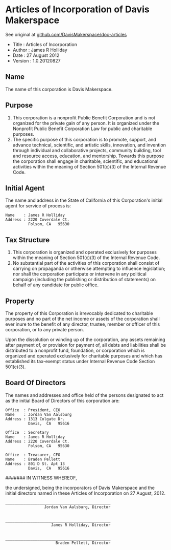 # Articles of Incorporation of Davis Makerspace

See original at [github.com/DavisMakerspace/doc-articles](https://github.com/DavisMakerspace/doc-articles)

* Title             : Articles of Incorporation
* Author            : James R Holliday
* Date              : 27 August 2012
* Version           : 1.0.20120827

## Name

The name of this corporation is Davis Makerspace.

## Purpose

1. This corporation is a nonprofit Public Benefit Corporation and is not organized for the private gain of any person. It is organized under the Nonprofit Public Benefit Corporation Law for public and charitable purposes.
2. The specific purpose of this corporation is to promote, support, and advance technical, scientific, and artistic skills, innovation, and invention through individual and collaborative projects, community building, tool and resource access, education, and mentorship.  Towards this purpose the corporation shall engage in charitable, scientific, and educational activities within the meaning of Section 501(c)(3) of the Internal Revenue Code.

## Initial Agent

The name and address in the State of California of this Corporation's initial agent for service of process is:

    Name    : James R Holliday 
    Address : 2220 Coverdale Ct.
              Folsom, CA   95630

## Tax Structure

1. This corporation is organized and operated exclusively for purposes within the meaning of Section 501(c)(3) of the Internal Revenue Code.
2. No substantial part of the activities of this corporation shall consist of carrying on propaganda or otherwise attempting to influence legislation; nor shall the corporation participate or intervene in any political campaign (including the publishing or distribution of statements) on behalf of any candidate for public office.

## Property

The property of this Corporation is irrevocably dedicated to charitable purposes and no part of the net income or assets of the corporation shall ever inure to the benefit of any director, trustee, member or officer of this corporation, or to any private person.

Upon the dissolution or winding up of the corporation, any assets remaining after payment of, or provision for payment of, all debts and liabilities shall be distributed to a nonprofit fund, foundation, or corporation which is organized and operated exclusively for charitable purposes and which has established its tax-exempt status under Internal Revenue Code Section 501(c)(3).

## Board Of Directors

The names and addresses and office held of the persons designated to act as the initial Board of Directors of this corporation are:

    Office  : President, CEO
    Name    : Jordan Van Aalsburg
    Address : 1313 Colgate Dr.
              Davis,  CA   95616

    Office  : Secretary
    Name    : James R Holliday
    Address : 2220 Coverdale Ct.
              Folsom, CA   95630

    Office  : Treasurer, CFO
    Name    : Braden Pellett
    Address : 801 D St. Apt 13
              Davis,  CA   95616

####### IN WITNESS WHEREOF,

the undersigned, being the incorporators of Davis Makerspace and the initial directors named in these Articles of Incorporation on 27 August, 2012.

    
    ______________________________________________
                     Jordan Van Aalsburg, Director
    
    
    ______________________________________________
                        James R Holliday, Director
    
    
    ______________________________________________
                          Braden Pellett, Director
